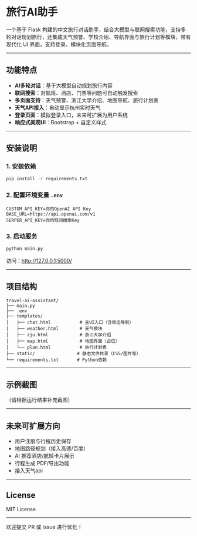 # 旅行AI助手

一个基于 Flask 构建的中文旅行对话助手，结合大模型与联网搜索功能，支持多轮对话规划旅行，还集成天气预警、学校介绍、导航界面与旅行计划等模块，带有现代化 UI 界面，支持登录、模块化页面导航。

---

## 功能特点

- **AI多轮对话**：基于大模型自动规划旅行内容
- **联网搜索**：对航班、酒店、门票等问题可自动触发搜索
- **多页面支持**：天气预警、浙江大学介绍、地图导航、旅行计划表
- **天气API接入**：自动显示杭州实时天气
- **登录页面**：模拟登录入口，未来可扩展为用户系统
- **响应式美观UI**：Bootstrap + 自定义样式

---

## 安装说明



### 1. 安装依赖
```bash
pip install -r requirements.txt
```

### 2. 配置环境变量 `.env`
```
CUSTOM_API_KEY=你的OpenAI API Key
BASE_URL=https://api.openai.com/v1
SERPER_API_KEY=你的联网搜索Key

```

### 3. 启动服务
```bash
python main.py
```
访问：http://127.0.0.1:5000/

---

## 项目结构
```
travel-ai-assistant/
├── main.py
├── .env
├── templates/
│   ├── chat.html           # 主UI入口（含侧边导航）
│   ├── weather.html        # 天气模块
│   ├── zju.html            # 浙江大学介绍
│   ├── map.html            # 地图界面（占位）
│   └── plan.html           # 旅行计划表
├── static/                # 静态文件目录（CSS/图片等）
└── requirements.txt       # Python依赖
```

---

## 示例截图
（请根据运行结果补充截图）

---

## 未来可扩展方向
- 用户注册与行程历史保存
- 地图路径规划（接入高德/百度）
- AI 推荐酒店/航班卡片展示
- 行程生成 PDF/导出功能
- 接入天气api
---

## License
MIT License

---

欢迎提交 PR 或 issue 进行优化！

